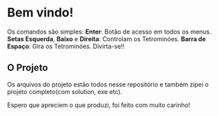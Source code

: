 # Bem vindo!

Os comandos são simples:
**Enter**: Botão de acesso em todos os menus.
**Setas Esquerda**, **Baixo** e **Direita**: Controlam os Tetrominóes.
**Barra de Espaço**: Gira os Tetrominóes.
Divirta-se!!


## O Projeto
Os arquivos do projeto estão todos nesse repositório e também zipei o projeto completo(com solution, exe etc).

Espero que apreciem o que produzi, foi feito com muito carinho!
